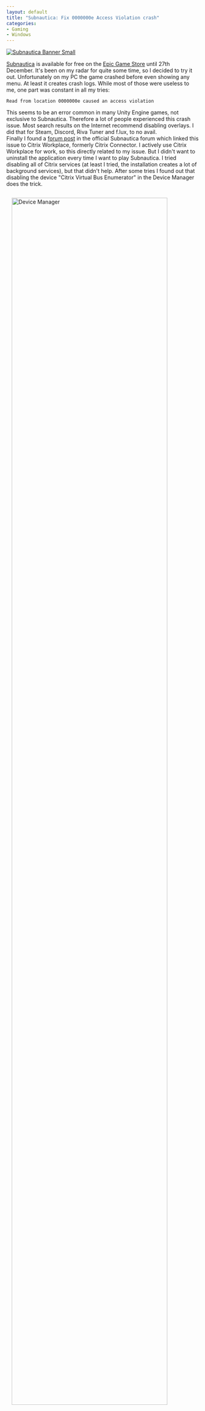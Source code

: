 ```yaml
---
layout: default
title: "Subnautica: Fix 0000000e Access Violation crash"
categories:
- Gaming
- Windows
---
```


<a href="{{site.url}}/assets/images/2018/2018-12-16-subnautica-banner.pn"><img src="{{site.url}}/assets/images/2018/2018-12-16-subnautica-banner-small.jpg" alt="Subnautica Banner Small"></a>

[Subnautica](https://www.humblebundle.com/store/subnautica?partner=m3adow) is available for free on the [Epic Game Store](https://www.epicgames.com/store/en-US/product/subnautica/home)  until 27th December. It's been on my radar for quite some time, so I decided to try it out. Unfortunately on my PC the game crashed before even showing any menu. At least it creates crash logs. While most of those were useless to me, one part was constant in all my tries:

```text
Read from location 0000000e caused an access violation
```

This seems to be an error common in many Unity Engine games, not exclusive to Subnautica. Therefore a lot of people experienced this crash issue. Most search results on the Internet recommend disabling overlays. I did that for Steam, Discord, Riva Tuner and f.lux, to no avail.  
Finally I found a [forum post](https://forums.unknownworlds.com/discussion/155160/discovered-reason-for-game-crashing-when-launching-access-violation#latest) in the official Subnautica forum which linked this issue to Citrix Workplace, formerly Citrix Connector. I actively use Citrix Workplace for work, so this directly related to my issue. But I didn't want to uninstall the application every time I want to play Subnautica. I tried disabling all of Citrix services (at least I tried, the installation creates a lot of background services), but that didn't help. After some tries I found out that disabling the device "Citrix Virtual Bus Enumerator" in the Device Manager does the trick.

<a href="{{site.url}}/assets/images/2018/2018-12-16-subnautica-device-manager-citrix-virtual-bus.png"><img src="{{site.url}}/assets/images/2018/2018-12-16-subnautica-device-manager-citrix-virtual-bus.png" style="width: 90%; margin: 1em;" alt="Device Manager"></a>

Reenabling the device when I need Citrix or disabling it when I want to play Subnautica is an acceptable burden. For people who want to automate the switch, there are solutions via [batch](https://stackoverflow.com/questions/47530182/enabling-disabling-the-device-in-windows-10-from-command-line) or [Power Shell](https://blog.kulman.sk/enabling-and-disabling-hardware-devices-with-powershell/) available.
